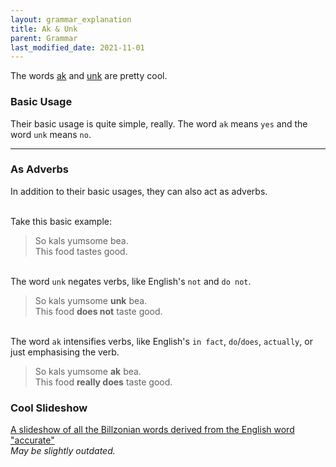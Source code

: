 ```yaml
---
layout: grammar_explanation
title: Ak & Unk
parent: Grammar
last_modified_date: 2021-11-01
---
```


The words [ak](../words/ak) and [unk](../words/unk) are pretty cool.

### Basic Usage
Their basic usage is quite simple, really. The word `ak` means `yes` and the word `unk` means `no`.

-----

### As Adverbs
In addition to their basic usages, they can also act as adverbs.

\
Take this basic example:
> So kals yumsome bea.  
  This food tastes good.

\
The word `unk` negates verbs, like English's `not` and `do not`.  
> So kals yumsome **unk** bea.  
  This food **does not** taste good.

\
The word `ak` intensifies verbs, like English's `in fact`, `do`/`does`, `actually`, or just emphasising the verb.  
> So kals yumsome **ak** bea.  
  This food **really does** taste good.



### Cool Slideshow
[A slideshow of all the Billzonian words derived from the English word "accurate"](https://docs.google.com/presentation/d/1VOyaGQhnltC_xXXKFJXBrkzrbyH2D8KnrNAhlPJub18/edit#slide=id.p)  
*May be slightly outdated.*